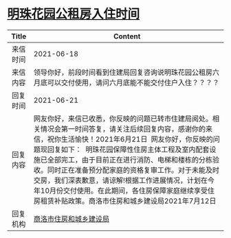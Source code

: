 # <a href="http://www.shangluo.gov.cn/zmhd/ldxxxx.jsp?urltype=leadermail.LeaderMailContentUrl&wbtreeid=1112&leadermailid=7386">明珠花园公租房入住时间</a>
|Title|Content|
|:---:|---|
|来信时间|2021-06-18|
|来信内容|领导你好，前段时间看到住建局回复咨询说明珠花园公租房六月底可以交付使用，请问六月底能不能交付住户入住？？？？|
|回复时间|2021-06-21|
|回复内容|网友你好，来信已收悉，你反映的问题已转市住建局阅处。相关情况会第一时间答复，请关注后续回复内容，感谢你的来信，祝你生活愉快！2021年6月21日  网友你好，你反映的问题现回复如下：  明珠花园保障性住房主体工程及室内配套设施已全部完工，由于目前正在进行消防、电梯和楼栋的分栋验收。同时正在准备预分配家庭的资格复审工作。对于未能及时交房，我们深表歉意，请谅解!根据工作进展情况，计划在今年10月份交付使用。在此期间，各住房保障家庭继续享受住房租赁补贴政策。商洛市住房和城乡建设局2021年7月12日|
|回复机构|<a href="../../categories/agencies/商洛市住房和城乡建设局.md">商洛市住房和城乡建设局</a>|
